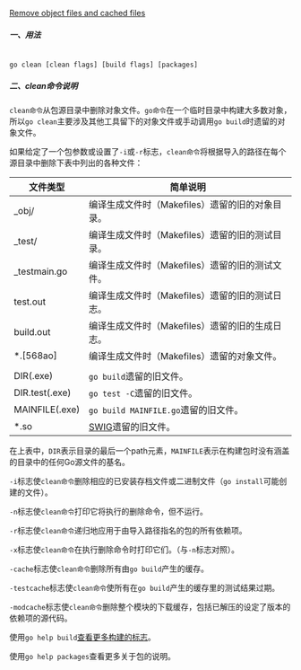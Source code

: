 
[Remove object files and cached files](https://golang.google.cn/cmd/go/#hdr-Remove_object_files_and_cached_files)


##### 一、用法

```

go clean [clean flags] [build flags] [packages]

```


##### 二、clean命令说明

`clean命令`从包源目录中删除对象文件。`go命令`在一个临时目录中构建大多数对象，所以`go clean`主要涉及其他工具留下的对象文件或手动调用`go build`时遗留的对象文件。

如果给定了一个包参数或设置了`-i`或`-r`标志，`clean命令`将根据导入的路径在每个源目录中删除下表中列出的各种文件：

|文件类型| 简单说明 |
|--|--|
| _obj/ | 编译生成文件时（Makefiles）遗留的旧的对象目录。 |
| _test/ | 编译生成文件时（Makefiles）遗留的旧的测试目录。 |
| _testmain.go | 编译生成文件时（Makefiles）遗留的旧的测试文件。 |
| test.out | 编译生成文件时（Makefiles）遗留的旧的测试日志。 |
| build.out | 编译生成文件时（Makefiles）遗留的旧的生成日志。 |
| *.[568ao] | 编译生成文件时（Makefiles）遗留的对象文件。 |
|||
| DIR(.exe) | `go build`遗留的旧文件。 |
| DIR.test(.exe) | `go test -C`遗留的旧文件。 |
| MAINFILE(.exe) | `go build MAINFILE.go`遗留的旧文件。 |
| *.so | [SWIG](http://www.swig.org/)遗留的旧文件。 |

在上表中，`DIR`表示目录的最后一个path元素，`MAINFILE`表示在构建包时没有涵盖的目录中的任何Go源文件的基名。

`-i`标志使`clean命令`删除相应的已安装存档文件或二进制文件（`go install`可能创建的文件）。

`-n`标志使`clean命令`打印它将执行的删除命令，但不运行。

`-r`标志使`clean命令`递归地应用于由导入路径指名的包的所有依赖项。

`-x`标志使`clean命令`在执行删除命令时打印它们。（与`-n`标志对照）。

`-cache`标志使`clean命令`删除所有由`go build`产生的缓存。

`-testcache`标志使`clean命令`使所有在`go build`产生的缓存里的测试结果过期。

`-modcache`标志使`clean命令`删除整个模块的下载缓存，包括已解压的设定了版本的依赖项的源代码。

使用`go help build`[查看更多构建的标志](build.md#三build命令的flag说明)。

使用`go help packages`查看更多关于包的说明。
